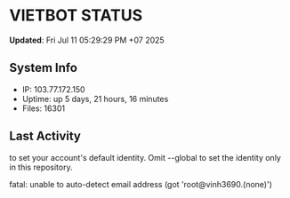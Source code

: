 # VIETBOT STATUS
**Updated**: Fri Jul 11 05:29:29 PM +07 2025

## System Info
- IP: 103.77.172.150
- Uptime: up 5 days, 21 hours, 16 minutes
- Files: 16301

## Last Activity

to set your account's default identity.
Omit --global to set the identity only in this repository.

fatal: unable to auto-detect email address (got 'root@vinh3690.(none)')
